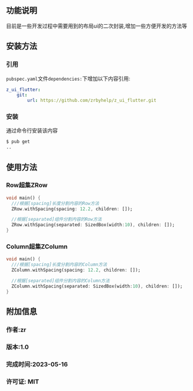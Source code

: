 ## 功能说明

目前是一些开发过程中需要用到的布局ui的二次封装,增加一些方便开发的方法等  

## 安装方法  
### 引用  
`pubspec.yaml`文件`dependencies:`下增加以下内容引用:  
```yaml
z_ui_flutter:  
    git:  
        url: https://github.com/zrbyhelp/z_ui_flutter.git  
```  
### 安装  
通过命令行安装该内容  
```bash
$ pub get
..
```  
## 使用方法  
### Row超集ZRow  
```dart
void main() {
  ///根据[spacing]长度分割内容的Row方法
  ZRow.withSpacing(spacing: 12.2, children: []);

  //根据[separated]组件分割内容的Row方法
  ZRow.withSpacing(separated: SizedBox(width:10), children: []);
}
```  
### Column超集ZColumn
```dart
void main() {
  ///根据[spacing]长度分割内容的Column方法
  ZColumn.withSpacing(spacing: 12.2, children: []);

  //根据[separated]组件分割内容的Column方法
  ZColumn.withSpacing(separated: SizedBox(width:10), children: []);
}
```  
## 附加信息  
### 作者:zr  
### 版本:1.0  
### 完成时间:2023-05-16  
### 许可证: MIT  
